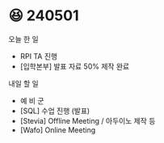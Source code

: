 # 😆 240501

오늘 한 일

* RPI TA 진행
* \[입학본부] 발표 자료 50% 제작 완료

내일 할 일

* 예 비 군
* \[SQL] 수업 진행 (발표)
* \[Stevia] Offline Meeting / 아두이노 제작 등
* \[Wafo] Online Meeting
